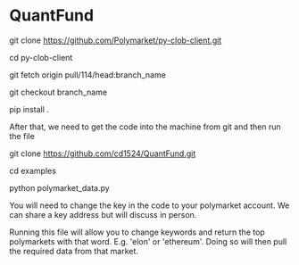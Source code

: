 # QuantFund

git clone https://github.com/Polymarket/py-clob-client.git

cd py-clob-client

git fetch origin pull/114/head:branch_name

git checkout branch_name

pip install .

After that, we need to get the code into the machine from git and then run the file

git clone https://github.com/cd1524/QuantFund.git

cd examples

python polymarket_data.py

You will need to change the key in the code to your polymarket account. We can share a key address but will discuss in person.

Running this file will allow you to change keywords and return the top polymarkets with that word. E.g. 'elon' or 'ethereum'. Doing so will then pull the required data from that market.
